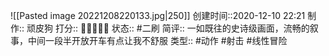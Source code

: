 ![[Pasted image 20221208220133.jpg|250]]
创建时间::2020-12-10 22:21
制作:: 顽皮狗
打分:: 💛💛💛💛💛
状态:: #二刷 
简评:: 一如既往的史诗级画面，流畅的叙事，中间一段半开放开车有点让我不舒服
类型:: #动作 #射击 #线性冒险 